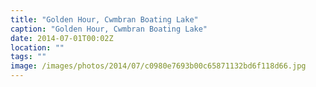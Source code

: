 ```yaml
---
title: "Golden Hour, Cwmbran Boating Lake"
caption: "Golden Hour, Cwmbran Boating Lake"
date: 2014-07-01T00:02Z
location: ""
tags: ""
image: /images/photos/2014/07/c0980e7693b00c65871132bd6f118d66.jpg
---
```

